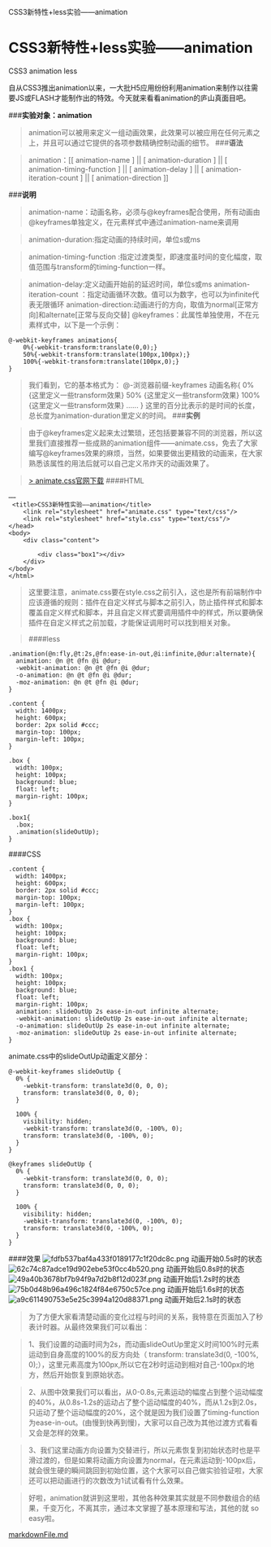 CSS3新特性+less实验——animation

# CSS3新特性+less实验——animation

CSS3
animation
less

自从CSS3推出animation以来，一大批H5应用纷纷利用animation来制作以往需要JS或FLASH才能制作出的特效。今天就来看看animation的庐山真面目吧。

###**实验对象：animation**
> animation可以被用来定义一组动画效果，此效果可以被应用在任何元素之上，并且可以通过它提供的各项参数精确控制动画的细节。
###**语法**

> animation：[[ animation-name ] || [ animation-duration ] || [ animation-timing-function ] || [ animation-delay ] || [ animation-iteration-count ] || [ animation-direction ]]

###**说明**

> animation-name：动画名称，必须与@keyframes配合使用，所有动画由@keyframes单独定义，在元素样式中通过animation-name来调用

> animation-duration:指定动画的持续时间，单位s或ms

> animation-timing-function :指定过渡类型，即速度虽时间的变化幅度，取值范围与transform的timing-function一样。

> animation-delay:定义动画开始前的延迟时间，单位s或ms
> animation-iteration-count ：指定动画循环次数。值可以为数字，也可以为infinite代表无限循环
> animation-direction:动画进行的方向，取值为normal[正常方向]和alternate[正常与反向交替]
> @keyframes：此属性单独使用，不在元素样式中，以下是一个示例：

	@-webkit-keyframes animations{
	    0%{-webkit-transform:translate(0,0);}
	    50%{-webkit-transform:translate(100px,100px);}
	    100%{-webkit-transform:translate(100px,0);}
	}

> 我们看到，它的基本格式为：
> @-浏览器前缀-keyframes 动画名称{
> 0% {这里定义一些transform效果}
> 50% {这里定义一些transform效果}
> 100% {这里定义一些transform效果}
> ......
> }
> 这里的百分比表示的是时间的长度，总长度为animation-duration里定义的时间。
###**实例**

> 由于@keyframes定义起来太过繁琐，还包括要兼容不同的浏览器，所以这里我们直接推荐一些成熟的animation组件——animate.css，免去了大家编写@keyframes效果的麻烦，当然，如果要做出更精致的动画来，在大家熟悉该属性的用法后就可以自己定义吊炸天的动画效果了。

> [> animate.css官网下载](https://daneden.github.io/animate.css/)
####HTML

	……
	 <title>CSS3新特性实验——animation</title>
	    <link rel="stylesheet" href="animate.css" type="text/css"/>
	    <link rel="stylesheet" href="style.css" type="text/css"/>
	</head>
	<body>
	    <div class="content">
	
	        <div class="box1"></div>
	    </div>
	</body>
	</html>

> 这里要注意，animate.css要在style.css之前引入，这也是所有前端制作中应该遵循的规则：插件在自定义样式与脚本之前引入，防止插件样式和脚本覆盖自定义样式和脚本，并且自定义样式要调用插件中的样式，所以要确保插件在自定义样式之前加载，才能保证调用时可以找到相关对象。

> ####less

	.animation(@n:fly,@t:2s,@fn:ease-in-out,@i:infinite,@dur:alternate){
	  animation: @n @t @fn @i @dur;
	  -webkit-animation: @n @t @fn @i @dur;
	  -o-animation: @n @t @fn @i @dur;
	  -moz-animation: @n @t @fn @i @dur;
	}
	
	.content {
	  width: 1400px;
	  height: 600px;
	  border: 2px solid #ccc;
	  margin-top: 100px;
	  margin-left: 100px;
	}
	
	.box {
	  width: 100px;
	  height: 100px;
	  background: blue;
	  float: left;
	  margin-right: 100px;
	}
	
	.box1{
	  .box;
	  .animation(slideOutUp);
	}

####CSS

	.content {
	  width: 1400px;
	  height: 600px;
	  border: 2px solid #ccc;
	  margin-top: 100px;
	  margin-left: 100px;
	}
	.box {
	  width: 100px;
	  height: 100px;
	  background: blue;
	  float: left;
	  margin-right: 100px;
	}
	.box1 {
	  width: 100px;
	  height: 100px;
	  background: blue;
	  float: left;
	  margin-right: 100px;
	  animation: slideOutUp 2s ease-in-out infinite alternate;
	  -webkit-animation: slideOutUp 2s ease-in-out infinite alternate;
	  -o-animation: slideOutUp 2s ease-in-out infinite alternate;
	  -moz-animation: slideOutUp 2s ease-in-out infinite alternate;
	}

animate.css中的slideOutUp动画定义部分：

	@-webkit-keyframes slideOutUp {
	  0% {
	    -webkit-transform: translate3d(0, 0, 0);
	    transform: translate3d(0, 0, 0);
	  }
	
	  100% {
	    visibility: hidden;
	    -webkit-transform: translate3d(0, -100%, 0);
	    transform: translate3d(0, -100%, 0);
	  }
	}
	
	@keyframes slideOutUp {
	  0% {
	    -webkit-transform: translate3d(0, 0, 0);
	    transform: translate3d(0, 0, 0);
	  }
	
	  100% {
	    visibility: hidden;
	    -webkit-transform: translate3d(0, -100%, 0);
	    transform: translate3d(0, -100%, 0);
	  }
	}

####效果
![fdfb537baf4a433f0189177c1f20dc8c.png](https://gitee.com/hjb2722404/tuchuang/raw/master/img/b566880322ce931dc85d2ee5e9a23fba.png)
动画开始0.5s时的状态
![62c74c87adce19d902ebe53f0cc4b520.png](https://gitee.com/hjb2722404/tuchuang/raw/master/img/faf126dc9c94c97ab4940dcdcd48bed2.png)
动画开始后0.8s时的状态
![49a40b3678bf7b94f9a7d2b8f12d023f.png](https://gitee.com/hjb2722404/tuchuang/raw/master/img/1e2c1346ee565470309f7e1f1465d565.png)
动画开始后1.2s时的状态
![75b0d48b96a496c1824f84e6750c57ce.png](https://gitee.com/hjb2722404/tuchuang/raw/master/img/8d698fafd35fdbb5ff51f2500d5e1281.png)
动画开始后1.6s时的状态
![a9c611490753e5e25c3994a120d88371.png](https://gitee.com/hjb2722404/tuchuang/raw/master/img/c88a398a0bbc96a7fea6d1b5f3e61c0d.png)
动画开始后2.1s时的状态
> 为了方便大家看清楚动画的变化过程与时间的关系，我特意在页面加入了秒表计时器。从最终效果我们可以看出：

> 1、我们设置的动画时间为2s，而动画slideOutUp里定义时间100%时元素运动到自身高度的100%的反方向处（ transform: translate3d(0, -100%, 0);），这里元素高度为100px,所以它在2秒时运动到相对自己-100px的地方，然后开始恢复到原始状态。

> 2、从图中效果我们可以看出，从0-0.8s,元素运动的幅度占到整个运动幅度的40%，从0.8s-1.2s的运动占了整个运动幅度的40%，而从1.2s到2.0s，只运动了整个运动幅度的20%，这个就是因为我们设置了timing-function为ease-in-out。(由慢到快再到慢)，大家可以自己改为其他过渡方式看看又会是怎样的效果。

> 3、我们这里动画方向设置为交替进行，所以元素恢复到初始状态时也是平滑过渡的，但是如果将动画方向设置为normal，在元素运动到-100px后，就会很生硬的瞬间跳回到初始位置，这个大家可以自己做实验验证啦，大家还可以把动画进行的次数改为1试试看有什么效果。

> 好啦，animation就讲到这里啦，其他各种效果其实就是不同参数组合的结果，千变万化，不离其宗，通过本文掌握了基本原理和写法，其他的就 so easy啦。

[markdownFile.md](../_resources/6880db8f31735b8442505da2cd516647.bin)